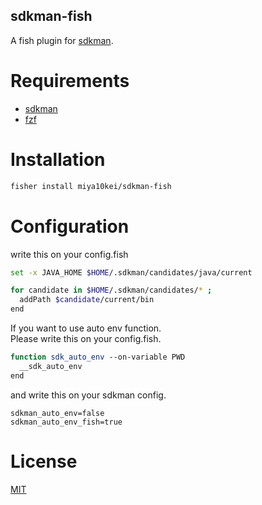 sdkman-fish
---
A fish plugin for [sdkman](https://sdkman.io/).

# Requirements

- [sdkman](https://sdkman.io/)
- [fzf](https://github.com/junegunn/fzf)

# Installation

```bash
fisher install miya10kei/sdkman-fish
```

# Configuration

write this on your config.fish

```bash
set -x JAVA_HOME $HOME/.sdkman/candidates/java/current

for candidate in $HOME/.sdkman/candidates/* ;
  addPath $candidate/current/bin
end
```

If you want to use auto env function.  
Please write this on your config.fish.

```bash
function sdk_auto_env --on-variable PWD
  __sdk_auto_env
end
```

and write this on your sdkman config.

```
sdkman_auto_env=false
sdkman_auto_env_fish=true
```

# License

[MIT](LICENSE)

